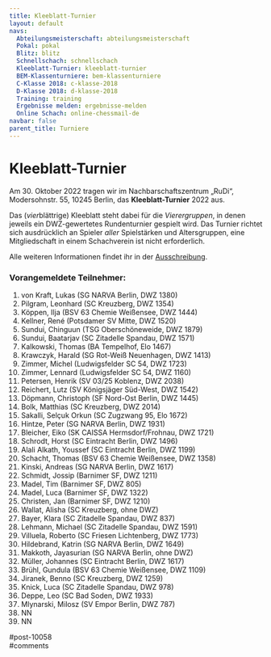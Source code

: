 ```yaml
---
title: Kleeblatt-Turnier 
layout: default
navs:
  Abteilungsmeisterschaft: abteilungsmeisterschaft
  Pokal: pokal
  Blitz: blitz
  Schnellschach: schnellschach
  Kleeblatt-Turnier: kleeblatt-turnier
  BEM-Klassenturniere: bem-klassenturniere
  C-Klasse 2018: c-klasse-2018
  D-Klasse 2018: d-klasse-2018
  Training: training
  Ergebnisse melden: ergebnisse-melden
  Online Schach: online-chessmail-de
navbar: false
parent_title: Turniere
---
```

<div class="post-10058 page type-page status-publish hentry" id="post-10058">
<h1 class="entry-title">Kleeblatt-Turnier</h1>
<div class="entry-content">
<p>Am 30. Oktober 2022 tragen wir im Nachbarschaftszentrum „RuDi“, Modersohnstr. 55, 10245 Berlin, das <b>Kleeblatt-Turnier</b> 2022 aus. </p>
<p>Das (<i>vier</i>blättrige) Kleeblatt steht dabei für die <i>Vierergruppen</i>, in denen jeweils ein DWZ-gewertetes Rundenturnier gespielt wird. Das Turnier richtet sich ausdrücklich an Spieler <i>aller</i> Spielstärken und Altersgruppen, eine Mitgliedschaft in einem Schachverein ist nicht erforderlich.</p>
<p>Alle weiteren Informationen findet ihr in der <a href="https://www.narva-schach.de/wordpress/wp-content/uploads/2022/10/Kleeblatt-Turnier-2022.pdf">Ausschreibung</a>.</p>
<h3>Vorangemeldete Teilnehmer:</h3>
<ol>
<li>von Kraft, Lukas (SG NARVA Berlin, DWZ 1380)</li>
<li>Pilgram, Leonhard (SC Kreuzberg, DWZ 1354)</li>
<li>Köppen, Ilja (BSV 63 Chemie Weißensee, DWZ 1444)</li>
<li>Kellner, René (Potsdamer SV Mitte, DWZ 1520)</li>
<li>Sundui, Chinguun (TSG Oberschöneweide, DWZ 1879)</li>
<li>Sundui, Baatarjav (SC Zitadelle Spandau, DWZ 1571)</li>
<li>Kalkowski, Thomas (BA Tempelhof, Elo 1467)</li>
<li>Krawczyk, Harald (SG Rot-Weiß Neuenhagen, DWZ 1413)</li>
<li>Zimmer, Michel (Ludwigsfelder SC 54, DWZ 1723)</li>
<li>Zimmer, Lennard (Ludwigsfelder SC 54, DWZ 1160)</li>
<li>Petersen, Henrik (SV 03/25 Koblenz, DWZ 2038)</li>
<li>Reichert, Lutz (SV Königsjäger Süd-West, DWZ 1542)</li>
<li>Döpmann, Christoph (SF Nord-Ost Berlin, DWZ 1445)</li>
<li>Bolk, Matthias (SC Kreuzberg, DWZ 2014)</li>
<li>Sakalli, Selçuk Orkun (SC Zugzwang 95, Elo 1672)</li>
<li>Hintze, Peter (SG NARVA Berlin, DWZ 1931)</li>
<li>Bleicher, Eiko (SK CAISSA Hermsdorf/Frohnau, DWZ 1721)</li>
<li>Schrodt, Horst (SC Eintracht Berlin, DWZ 1496)</li>
<li>Alali Alkath, Youssef (SC Eintracht Berlin, DWZ 1199)</li>
<li>Schacht, Thomas (BSV 63 Chemie Weißensee, DWZ 1358)</li>
<li>Kinski, Andreas (SG NARVA Berlin, DWZ 1617)</li>
<li>Schmidt, Jossip (Barnimer SF, DWZ 1211)</li>
<li>Madel, Tim (Barnimer SF, DWZ 805)</li>
<li>Madel, Luca (Barnimer SF, DWZ 1322)</li>
<li>Christen, Jan (Barnimer SF, DWZ 1210)</li>
<li>Wallat, Alisha (SC Kreuzberg, ohne DWZ)</li>
<li>Bayer, Klara (SC Zitadelle Spandau, DWZ 837)</li>
<li>Lehmann, Michael (SC Zitadelle Spandau, DWZ 1591)</li>
<li>Villuela, Roberto (SC Friesen Lichtenberg, DWZ 1773)</li>
<li>Hildebrand, Katrin (SG NARVA Berlin, DWZ 1649)</li>
<li>Makkoth, Jayasurian (SG NARVA Berlin, ohne DWZ)</li>
<li>Müller, Johannes (SC Eintracht Berlin, DWZ 1617)</li>
<li>Brühl, Gundula (BSV 63 Chemie Weißensee, DWZ 1109)</li>
<li>Jiranek, Benno (SC Kreuzberg, DWZ 1259)</li>
<li>Knick, Luca (SC Zitadelle Spandau, DWZ 978)</li>
<li>Deppe, Leo (SC Bad Soden, DWZ 1933)</li>
<li>Mlynarski, Milosz (SV Empor Berlin, DWZ 787)</li>
<li>NN</li>
<li>NN</li>
</ol>
</div><!-- .entry-content -->
</div> #post-10058 
<div id="comments">
</div> #comments 

